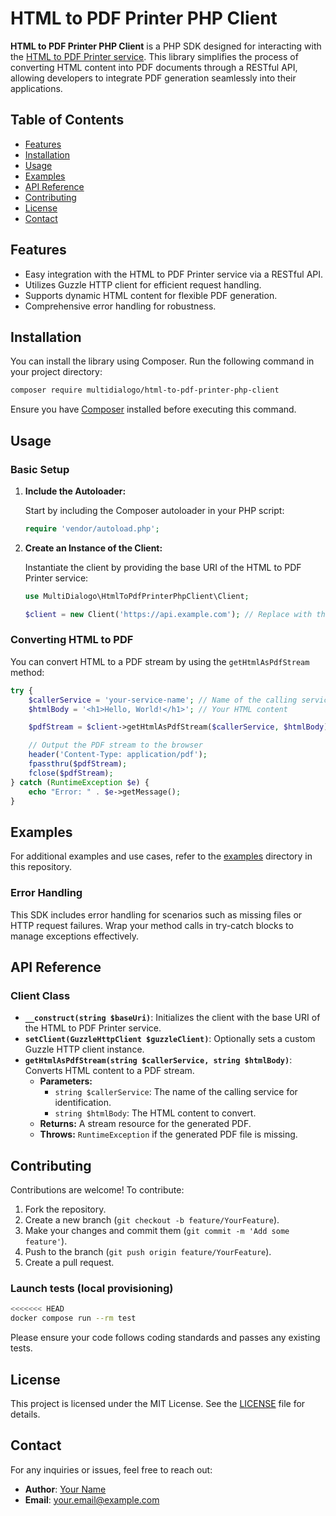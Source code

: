 
# HTML to PDF Printer PHP Client

**HTML to PDF Printer PHP Client** is a PHP SDK designed for interacting with the [HTML to PDF Printer service](https://github.com/Multidialogo/html-to-pdf-printer). This library simplifies the process of converting HTML content into PDF documents through a RESTful API, allowing developers to integrate PDF generation seamlessly into their applications.

## Table of Contents

- [Features](#features)
- [Installation](#installation)
- [Usage](#usage)
- [Examples](#examples)
- [API Reference](#api-reference)
- [Contributing](#contributing)
- [License](#license)
- [Contact](#contact)

## Features

- Easy integration with the HTML to PDF Printer service via a RESTful API.
- Utilizes Guzzle HTTP client for efficient request handling.
- Supports dynamic HTML content for flexible PDF generation.
- Comprehensive error handling for robustness.

## Installation

You can install the library using Composer. Run the following command in your project directory:

```bash
composer require multidialogo/html-to-pdf-printer-php-client
```

Ensure you have [Composer](https://getcomposer.org/) installed before executing this command.

## Usage

### Basic Setup

1. **Include the Autoloader:**

   Start by including the Composer autoloader in your PHP script:

   ```php
   require 'vendor/autoload.php';
   ```

2. **Create an Instance of the Client:**

   Instantiate the client by providing the base URI of the HTML to PDF Printer service:

   ```php
   use MultiDialogo\HtmlToPdfPrinterPhpClient\Client;

   $client = new Client('https://api.example.com'); // Replace with the actual API base URI
   ```

### Converting HTML to PDF

You can convert HTML to a PDF stream by using the `getHtmlAsPdfStream` method:

```php
try {
    $callerService = 'your-service-name'; // Name of the calling service
    $htmlBody = '<h1>Hello, World!</h1>'; // Your HTML content

    $pdfStream = $client->getHtmlAsPdfStream($callerService, $htmlBody);

    // Output the PDF stream to the browser
    header('Content-Type: application/pdf');
    fpassthru($pdfStream);
    fclose($pdfStream);
} catch (RuntimeException $e) {
    echo "Error: " . $e->getMessage();
}
```

## Examples

For additional examples and use cases, refer to the [examples](examples/) directory in this repository.

### Error Handling

This SDK includes error handling for scenarios such as missing files or HTTP request failures. Wrap your method calls in try-catch blocks to manage exceptions effectively.

## API Reference

### Client Class

- **`__construct(string $baseUri)`**: Initializes the client with the base URI of the HTML to PDF Printer service.
- **`setClient(GuzzleHttpClient $guzzleClient)`**: Optionally sets a custom Guzzle HTTP client instance.
- **`getHtmlAsPdfStream(string $callerService, string $htmlBody)`**: Converts HTML content to a PDF stream.
    - **Parameters:**
        - `string $callerService`: The name of the calling service for identification.
        - `string $htmlBody`: The HTML content to convert.
    - **Returns:** A stream resource for the generated PDF.
    - **Throws:** `RuntimeException` if the generated PDF file is missing.

## Contributing

Contributions are welcome! To contribute:

1. Fork the repository.
2. Create a new branch (`git checkout -b feature/YourFeature`).
3. Make your changes and commit them (`git commit -m 'Add some feature'`).
4. Push to the branch (`git push origin feature/YourFeature`).
5. Create a pull request.

### Launch tests (local provisioning)

```bash
<<<<<<< HEAD
docker compose run --rm test
```

Please ensure your code follows coding standards and passes any existing tests.

## License

This project is licensed under the MIT License. See the [LICENSE](LICENSE) file for details.

## Contact

For any inquiries or issues, feel free to reach out:

- **Author**: [Your Name](https://github.com/YourProfile)
- **Email**: [your.email@example.com](mailto:your.email@example.com)
